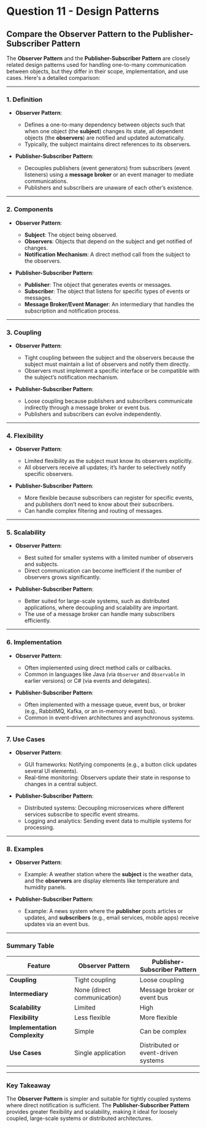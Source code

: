 # Question 11 - Design Patterns

## Compare the Observer Pattern to the Publisher-Subscriber Pattern

The **Observer Pattern** and the **Publisher-Subscriber Pattern** are closely related design patterns used for handling one-to-many communication between objects, but they differ in their scope, implementation, and use cases. Here's a detailed comparison:

---

### 1. **Definition**
- **Observer Pattern**: 
  - Defines a one-to-many dependency between objects such that when one object (the **subject**) changes its state, all dependent objects (the **observers**) are notified and updated automatically.
  - Typically, the subject maintains direct references to its observers.

- **Publisher-Subscriber Pattern**:
  - Decouples publishers (event generators) from subscribers (event listeners) using a **message broker** or an event manager to mediate communications.
  - Publishers and subscribers are unaware of each other’s existence.

---

### 2. **Components**
- **Observer Pattern**:
  - **Subject**: The object being observed.
  - **Observers**: Objects that depend on the subject and get notified of changes.
  - **Notification Mechanism**: A direct method call from the subject to the observers.

- **Publisher-Subscriber Pattern**:
  - **Publisher**: The object that generates events or messages.
  - **Subscriber**: The object that listens for specific types of events or messages.
  - **Message Broker/Event Manager**: An intermediary that handles the subscription and notification process.

---

### 3. **Coupling**
- **Observer Pattern**:
  - Tight coupling between the subject and the observers because the subject must maintain a list of observers and notify them directly.
  - Observers must implement a specific interface or be compatible with the subject’s notification mechanism.

- **Publisher-Subscriber Pattern**:
  - Loose coupling because publishers and subscribers communicate indirectly through a message broker or event bus.
  - Publishers and subscribers can evolve independently.

---

### 4. **Flexibility**
- **Observer Pattern**:
  - Limited flexibility as the subject must know its observers explicitly.
  - All observers receive all updates; it’s harder to selectively notify specific observers.

- **Publisher-Subscriber Pattern**:
  - More flexible because subscribers can register for specific events, and publishers don’t need to know about their subscribers.
  - Can handle complex filtering and routing of messages.

---

### 5. **Scalability**
- **Observer Pattern**:
  - Best suited for smaller systems with a limited number of observers and subjects.
  - Direct communication can become inefficient if the number of observers grows significantly.

- **Publisher-Subscriber Pattern**:
  - Better suited for large-scale systems, such as distributed applications, where decoupling and scalability are important.
  - The use of a message broker can handle many subscribers efficiently.

---

### 6. **Implementation**
- **Observer Pattern**:
  - Often implemented using direct method calls or callbacks.
  - Common in languages like Java (via `Observer` and `Observable` in earlier versions) or C# (via events and delegates).

- **Publisher-Subscriber Pattern**:
  - Often implemented with a message queue, event bus, or broker (e.g., RabbitMQ, Kafka, or an in-memory event bus).
  - Common in event-driven architectures and asynchronous systems.

---

### 7. **Use Cases**
- **Observer Pattern**:
  - GUI frameworks: Notifying components (e.g., a button click updates several UI elements).
  - Real-time monitoring: Observers update their state in response to changes in a central subject.

- **Publisher-Subscriber Pattern**:
  - Distributed systems: Decoupling microservices where different services subscribe to specific event streams.
  - Logging and analytics: Sending event data to multiple systems for processing.

---

### 8. **Examples**
- **Observer Pattern**:
  - Example: A weather station where the **subject** is the weather data, and the **observers** are display elements like temperature and humidity panels.

- **Publisher-Subscriber Pattern**:
  - Example: A news system where the **publisher** posts articles or updates, and **subscribers** (e.g., email services, mobile apps) receive updates via an event bus.

---

### Summary Table

| Feature                  | Observer Pattern                       | Publisher-Subscriber Pattern         |
|--------------------------|-----------------------------------------|--------------------------------------|
| **Coupling**             | Tight coupling                         | Loose coupling                      |
| **Intermediary**         | None (direct communication)            | Message broker or event bus         |
| **Scalability**          | Limited                                | High                                |
| **Flexibility**          | Less flexible                          | More flexible                       |
| **Implementation Complexity** | Simple                              | Can be complex                      |
| **Use Cases**            | Single application                     | Distributed or event-driven systems |

---

### Key Takeaway
The **Observer Pattern** is simpler and suitable for tightly coupled systems where direct notification is sufficient. The **Publisher-Subscriber Pattern** provides greater flexibility and scalability, making it ideal for loosely coupled, large-scale systems or distributed architectures.